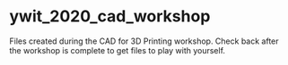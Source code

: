 # ywit_2020_cad_workshop
Files created during the CAD for 3D Printing workshop. Check back after the workshop is complete to get files to play with yourself.

